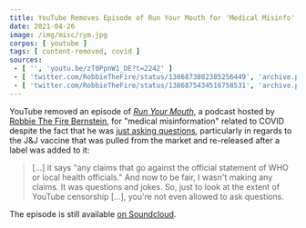 ```yaml
---
title: YouTube Removes Episode of Run Your Mouth for 'Medical Misinfo'
date: 2021-04-26
image: /img/misc/rym.jpg
corpos: [ youtube ]
tags: [ content-removed, covid ]
sources:
 - [ '', 'youtu.be/zT0PpnW1_DE?t=2242' ]
 - [ 'twitter.com/RobbieTheFire/status/1386873882385256449', 'archive.ph/2JYk7' ]
 - [ 'twitter.com/RobbieTheFire/status/1386875434516758531', 'archive.ph/FbXW9' ]
---
```


YouTube removed an episode of [_Run Your
Mouth_](https://soundcloud.com/user-534644803-655409170), a podcast hosted by
[Robbie The Fire Bernstein](https://www.robbiethefire.com/), for "medical
misinformation" related to COVID despite the fact that he was [just asking
questions](https://youtu.be/zT0PpnW1_DE?t=2242), particularly in regards to the
J&J vaccine that was pulled from the market and re-released after a label was
added to it:

> [...] it says "any claims that go against the official statement of WHO or
> local health officials." And now to be fair, I wasn't making any claims. It
> was questions and jokes. So, just to look at the extent of YouTube censorship
> [...], you're not even allowed to ask questions.

The episode is still available [on
Soundcloud](https://soundcloud.com/user-534644803-655409170/dont-trust-the-hippie-banks).
